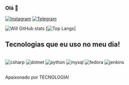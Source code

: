 ### Olá 🤚

[![Instagram](https://img.shields.io/badge/Instagram-E4405F?style=for-the-badge&logo=instagram&logoColor=white)](https://www.instagram.com/wtnguerreiro)
[![Telegram](https://img.shields.io/badge/Telegram-2CA5E0?style=for-the-badge&logo=telegram&logoColor=white)](https://www.linkedin.com/in/willtonguerreiro/)


![Will GitHub stats](https://github-readme-stats.vercel.app/api?username=wiltonguerreiro&show_icons=true&theme=dracula)
[![Top Langs](https://github-readme-stats.vercel.app/api/top-langs/?username=wiltonguerreiro&layout=compact)]

## Tecnologias que eu uso no meu dia!


<div style="display: inline_black"><br/>
<img align="center" alt="csharp" src="https://img.shields.io/badge/C%23-239120?style=for-the-badge&logo=c-sharp&logoColor=white" />
<img align="center" alt="dotnet" src="https://img.shields.io/badge/.NET-5C2D91?style=for-the-badge&logo=.net&logoColor=white" />
<img align="center" alt="python" src="https://img.shields.io/badge/Python-3776AB?style=for-the-badge&logo=python&logoColor=white" />
<img align="center" alt="mysql" src="https://img.shields.io/badge/MySQL-005C84?style=for-the-badge&logo=mysql&logoColor=white" />
<img align="center" alt="fedora" src="https://img.shields.io/badge/Red%20Hat-EE0000?style=for-the-badge&logo=redhat&logoColor=white" />
<img align="center" alt="jenkins" src="https://img.shields.io/badge/Jenkins-D24939?style=for-the-badge&logo=Jenkins&logoColor=white" />

</div><br/>

Apaixonado por TECNOLOGIA!


